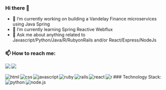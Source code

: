 ### Hi there 👋

- 🔭 I’m currently working on building a Vandelay Finance microservices using Java Spring 
- 🌱 I’m currently learning Spring Reactive Webflux
- 💬 Ask me about anything related to Javascript/Python/Java/R/RubyonRails and/or React/Express/NodeJs

### 📫 How to reach me:

<a href="https://www.linkedin.com/in/bbeyene/"><img align="left" atl="linkedin" src="https://img.shields.io/badge/LinkedIn-0077B5?style=for-the-badge&logo=linkedin&logoColor=white"/></a>
<a href="https://mail.google.com/mail/?view=cm&fs=1&to=brookbeyenesoftdev@gmail.com&su=SUBJECT&body=BODY&bcc=brookbeyenesoftdev@gmail.com"><img align="left" atl="gmail" src="https://img.shields.io/badge/Gmail-D14836?style=for-the-badge&logo=gmail&logoColor=white"/></a>

<br/>
<br/>
### Technology Stack:

<img align="left" alt="html" src="https://img.shields.io/badge/html5%20-%23E34F26.svg?&style=for-the-badge&logo=html5&logoColor=white"/>
<img align="left" alt="css" src="https://img.shields.io/badge/css3%20-%231572B6.svg?&style=for-the-badge&logo=css3&logoColor=white"/>
<img align="left" alt="javascript" src="https://img.shields.io/badge/javascript%20-%23323330.svg?&style=for-the-badge&logo=javascript&logoColor=%23F7DF1E"/>
<img align="left" alt="ruby" src="https://img.shields.io/badge/ruby-%23CC342D.svg?&style=for-the-badge&logo=ruby&logoColor=white"/>
<img align="left" alt="rails" src="https://img.shields.io/badge/rails%20-%23CC0000.svg?&style=for-the-badge&logo=ruby-on-rails&logoColor=white"/>
<img align="left" alt="react" src="https://img.shields.io/badge/react%20-%2320232a.svg?&style=for-the-badge&logo=react&logoColor=%2361DAFB"/>
<img align="left" alt="r" src="https://img.shields.io/badge/R-276DC3?style=for-the-badge&logo=r&logoColor=white"/>
<img align="left" alt="python" src="https://img.shields.io/badge/Python-3776AB?style=for-the-badge&logo=python&logoColor=white"/>
<img align="left" alt="node.js" src="https://img.shields.io/badge/Node.js-43853D?style=for-the-badge&logo=node.js&logoColor=white"/>
<br/>
<br/>

